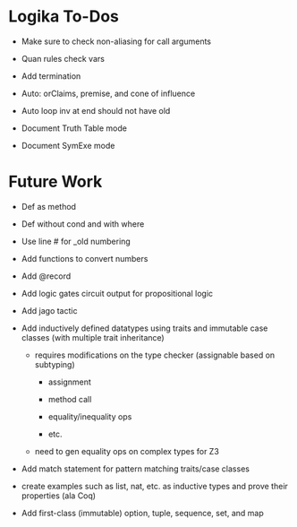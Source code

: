 Logika To-Dos
=============

* Make sure to check non-aliasing for call arguments

* Quan rules check vars

* Add termination

* Auto: orClaims, premise, and cone of influence

* Auto loop inv at end should not have old

* Document Truth Table mode

* Document SymExe mode 


Future Work
===========

* Def as method

* Def without cond and with where

* Use line # for _old numbering

* Add functions to convert numbers

* Add @record

* Add logic gates circuit output for propositional logic 

* Add jago tactic

* Add inductively defined datatypes using traits and immutable case classes (with multiple trait inheritance)
 
  * requires modifications on the type checker (assignable based on subtyping)
  
    * assignment
    
    * method call
    
    * equality/inequality ops
    
    * etc.
    
  * need to gen equality ops on complex types for Z3
    
* Add match statement for pattern matching traits/case classes

* create examples such as list, nat, etc. as inductive types and prove their properties (ala Coq)

* Add first-class (immutable) option, tuple, sequence, set, and map
